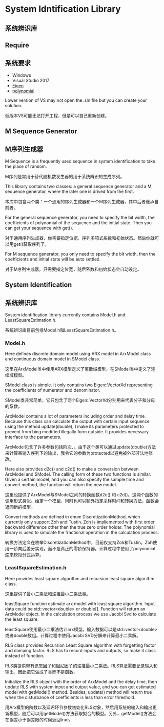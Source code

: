 # System Idntification Library
系统辨识库
---

## Require
系统要求
---

+ Windows
+ Visual Studio 2017
+ [Eigen](https://github.com/eigenteam/eigen-git-mirror)
+ [polynomial](https://github.com/onathanventura/polynomial)

Lower version of VS may not open the .sln file but you can create your solution.

低版本VS可能无法打开工程，但是可以自己重新创建。

## M Sequence Generator
M序列生成器
---
M Sequence is a frequently used sequence in system identification to take the place of random.

M序列是常用于替代随机数发生器的用于系统辨识的生成序列。

This library contains two classes: a general sequence generator and a M sequence generator, where the later one is drived from the first.

本库中包含两个类：一个通用的序列生成器和一个M序列生成器，其中后者继承自前者。

For the general sequence generator, you need to specify the bit width, the coefficients of polynomial of the sequence and the initial state. Then you can get your sequence with get().

对于通用序列生成器，你需要指定位宽、序列多项式系数和初始状态。然后你就可以用get()获取序列了。

For M sequence generator, you only need to specify the bit width, then the coefficients and initial state will be auto settled.

对于M序列生成器，只需要指定位宽，随后系数和初始状态会自动设定。

## System Identification
系统辨识库
---
System identification library currently contains Model.h and LeastSquareEstimation.h.

系统辨识库目前包括Model.h和LeastSquareEstimation.h。

### Model.h
Here defines discrete domain model using ARX model in ArxModel class and continuous domain model in SModel class.

这里在ArxModel类中使用ARX模型定义了离散域模型，在SModel类中定义了连续域模型。

SModel class is simple. It only contains two Eigen::VectorXd representing the coefficients of numerator and denominator.

SModel类非常简单，它只包含了两个Eigen::VectorXd分别用来代表分子和分母的系数。

ArxModel contains a lot of parameters including order and delay time. Because this class can calculate the output with certain input sequence using the method update(double), I make its parameters protected to prevent from bing modified illegally form outside. It provides necessary interface to the parameters.

ArxModel包含了许多参数包括阶次、。由于这个类可以通过update(double)方法来计算某输入序列下的输出，我令它的参数为protected以避免被外部非法地修改。

Here also provides d2c() and c2d() to make a conversion between ArxModel and SModel. The calling form of these two functions is similar. Given a certain model, and you can also specify the sample time and convert method, the function will return the new model.

这里也提供了ArxModel与SModel之间的转换函数d2c() 和 c2d()。这两个函数的调用形式类似。给定一个模型，同时也可以额外指定采样时间和转换方法，函数会返回新的模型。

Convert methods are defined in enum DiscretizationMethod, which currently only support Zoh and Tustin. Zoh is impliemented with first order backward difference other then the true zero order holder. The polynomial library is used to simulate the fractional operation in the calculation process.

转换方法定义在枚举DiscretizationMethod中，目前仅支持Zoh和Tustin。Zoh使用一阶向后差分实现，而不是真正的零阶保持器。计算过程中使用了polynomial库来模拟分式运算。

### LeastSquareEstimation.h
Here provides least square algorithm and recursion least square algorithm class.

这里提供了最小二乘法和递推最小二乘法类。

leastSquare function estimate arx model with least square algorithm. Input data could be std::vector\<double> or double[]. Function will return an ArxModel object. In the calculation process we use Jacobi Svd to calculate the least square.

leastSquare使用最小二乘法估计arx模型。输入数据可以是std::vector\<double>或者double数组。计算过程中使用Jacobi SVD分解来计算最小二乘解。

RLS class provides Recursion Least Square algorithm with forgetting factor and damping factor. RLS has to record inputs and outputs, so make it class instead of function.

RLS类提供带有遗忘因子和阻尼因子的递推最小二乘法。RLS算法需要记录输入和输出，因此把它做成了类而不是函数。

Initialize the RLS object with the order of ArxModel and the delay time, then update RLS with system input and output value, and you can get estimated model with getModel() method. Besides, update() method will return true when the disturbance of coefficients is less than error threshold.

用Arx模型的阶数以及延迟环节参数初始化RLS对象，然后用系统的输入和输出更新模型，随后可以用getModel()方法获取拟合的模型。另外，getModel()方法会在误差小于误差限的时候返回true。